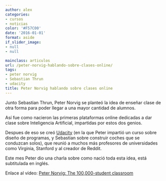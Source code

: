 ```yaml
---
author: alex
categories:
- cursos
- noticias
color: '#F57C00'
date: '2016-01-01'
format: aside
if_slider_image:
- null
- null

mainclass: articulos
url: /peter-norvig-hablando-sobre-clases-online/
tags:
- peter norvig
- Sebastian Thrun
- udacity
title: Peter Norvig hablando sobre clases online
---
```


Junto Sebastian Thrun, Peter Norvig se planteó la idea de enseñar clase de otra forma para poder llegar a una mayor cantidad de alumnos.

Así fue como nacieron las primeras plataformas online dedicadas a dar clase sobre Inteligencia Artificial, impartidas por estos dos genios.

Despues de eso se creó [Udacity][1] (en la que Peter impartió un curso sobre diseño de programas, y Sebastian sobre construir coches que se conduzcan solos), que reunió a muchos más profesores de universidades como Virginia, Stanford y al creador de Reddit.

Este mes Peter dio una charla sobre como nació toda esta idea, está subtitulada en inglés.

<div >
</div>

Enlace al vídeo: <a href="http://www.ted.com/talks/peter_norvig_the_100_000_student_classroom.html" target="_blank">Peter Norvig: The 100,000-student classroom</a>



 [1]: https://elbauldelprogramador.com/?s=udacity
